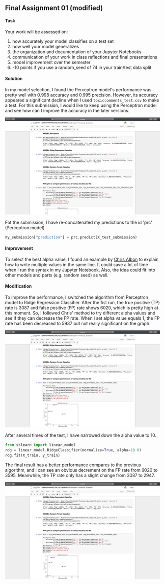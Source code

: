 ## Final Assignment 01 (modified)

#### Task
Your work will be assessed on: 
1. how accurately your model classifies on a test set
2. how well your model generalizes
3. the organization and documentation of your Jupyter Notebooks
4. communication of your work in class reflections and final presentations
5. model improvement over the semester
6. -10 points if you use a random_seed of 74 in your train/test data split

#### Solution
In my model selection, I found the Perceptron model's performance was pretty well with 0.998 accuracy and 0.995 precision. However, its accuracy appeared a significant decline when I used `toxiccomments_test.csv` to make a test. For this submission, I would like to keep using the Perceptron model and see how can I improve the accuracy in the later versions.

<img src="https://github.com/yujunmjiang/machine-learning-spring-20/blob/master/final_assignment_1/image/Screen%20Shot%202020-03-25%20at%201.39.58%20PM.png">

Fot the submission, I have re-concatenated my predictions to the id 'prc' (Perceptron model).

```python
my_submission["prediction"] = prc.predict(X_test_submission)
```

#### Improvement
To select the best alpha value, I found an example by [Chris Albon](https://chrisalbon.com/machine_learning/linear_regression/selecting_best_alpha_value_in_ridge_regression/) to explain how to write multiple values in the same line. It could save a lot of time when I run the syntax in my Jupyter Notebook. Also, the idea could fit into other models and parts (e.g. random seed) as well.

#### Modification
To improve the performance, I switched the algorithm from Perceptron model to Ridge Regression Classifier. After the fist run, the true positive (TP) rate is 3087 and false positive (FP) rate shows 6020, which is pretty high at this moment. So, I followed Chris' method to try different alpha values and see if they can decrease the FP rate. When I set alpha value equals 1, the FP rate has been decreased to 5937 but not really significant on the graph.

<img src="https://github.com/yujunmjiang/machine-learning-spring-20/blob/master/final_assignment_1_optional_iteration_2/image/Screen%20Shot%202020-04-06%20at%201.42.04%20PM.png">

After several times of the test, I have narrowed down the alpha value to 10.

```python
from sklearn import linear_model
rdg = linear_model.RidgeClassifier(normalize=True, alpha=10.0)
rdg.fit(X_train, y_train)
```

The final result has a better performance compares to the previous algorithm, and I can see an obvious decrement on the FP rate from 6020 to 3595. Meanwhile, the TP rate only has a slight change from 3087 to 2947.


<img src="https://github.com/yujunmjiang/machine-learning-spring-20/blob/master/final_assignment_1_optional_iteration_2/image/Screen%20Shot%202020-04-18%20at%207.47.05%20PM.png">
